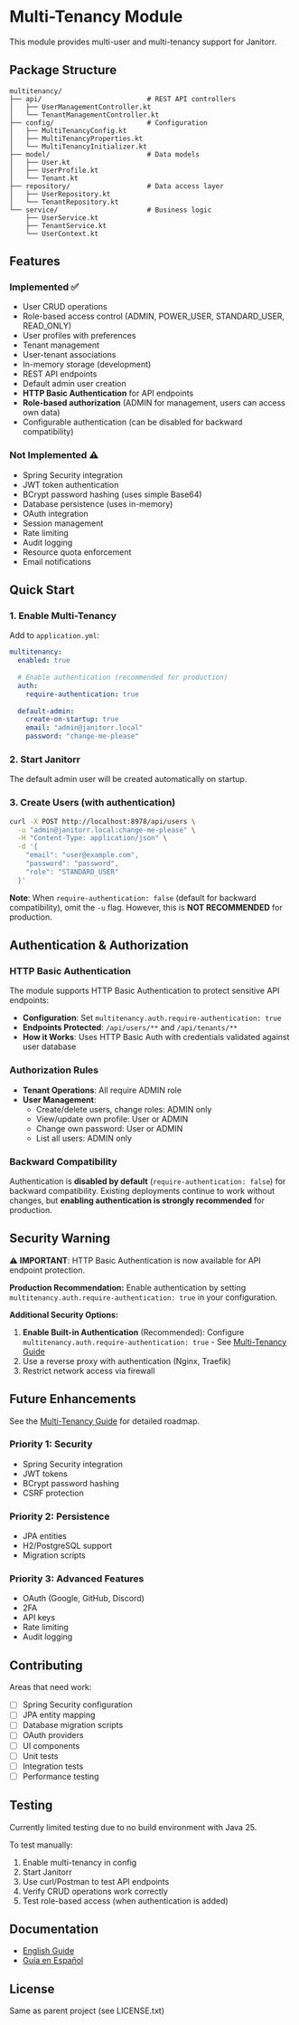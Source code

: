 # Multi-Tenancy Module

This module provides multi-user and multi-tenancy support for Janitorr.

## Package Structure

```
multitenancy/
├── api/                          # REST API controllers
│   ├── UserManagementController.kt
│   └── TenantManagementController.kt
├── config/                       # Configuration
│   ├── MultiTenancyConfig.kt
│   ├── MultiTenancyProperties.kt
│   └── MultiTenancyInitializer.kt
├── model/                        # Data models
│   ├── User.kt
│   ├── UserProfile.kt
│   └── Tenant.kt
├── repository/                   # Data access layer
│   ├── UserRepository.kt
│   └── TenantRepository.kt
└── service/                      # Business logic
    ├── UserService.kt
    ├── TenantService.kt
    └── UserContext.kt
```

## Features

### Implemented ✅
- User CRUD operations
- Role-based access control (ADMIN, POWER_USER, STANDARD_USER, READ_ONLY)
- User profiles with preferences
- Tenant management
- User-tenant associations
- In-memory storage (development)
- REST API endpoints
- Default admin user creation
- **HTTP Basic Authentication** for API endpoints
- **Role-based authorization** (ADMIN for management, users can access own data)
- Configurable authentication (can be disabled for backward compatibility)

### Not Implemented ⚠️
- Spring Security integration
- JWT token authentication
- BCrypt password hashing (uses simple Base64)
- Database persistence (uses in-memory)
- OAuth integration
- Session management
- Rate limiting
- Audit logging
- Resource quota enforcement
- Email notifications

## Quick Start

### 1. Enable Multi-Tenancy

Add to `application.yml`:

```yaml
multitenancy:
  enabled: true
  
  # Enable authentication (recommended for production)
  auth:
    require-authentication: true
  
  default-admin:
    create-on-startup: true
    email: "admin@janitorr.local"
    password: "change-me-please"
```

### 2. Start Janitorr

The default admin user will be created automatically on startup.

### 3. Create Users (with authentication)

```bash
curl -X POST http://localhost:8978/api/users \
  -u "admin@janitorr.local:change-me-please" \
  -H "Content-Type: application/json" \
  -d '{
    "email": "user@example.com",
    "password": "password",
    "role": "STANDARD_USER"
  }'
```

**Note**: When `require-authentication: false` (default for backward compatibility), omit the `-u` flag. However, this is **NOT RECOMMENDED** for production.

## Authentication & Authorization

### HTTP Basic Authentication

The module supports HTTP Basic Authentication to protect sensitive API endpoints:

- **Configuration**: Set `multitenancy.auth.require-authentication: true`
- **Endpoints Protected**: `/api/users/**` and `/api/tenants/**`
- **How it Works**: Uses HTTP Basic Auth with credentials validated against user database

### Authorization Rules

- **Tenant Operations**: All require ADMIN role
- **User Management**:
  - Create/delete users, change roles: ADMIN only
  - View/update own profile: User or ADMIN
  - Change own password: User or ADMIN
  - List all users: ADMIN only

### Backward Compatibility

Authentication is **disabled by default** (`require-authentication: false`) for backward compatibility. Existing deployments continue to work without changes, but **enabling authentication is strongly recommended** for production.

## Security Warning

⚠️ **IMPORTANT**: HTTP Basic Authentication is now available for API endpoint protection.

**Production Recommendation:**
Enable authentication by setting `multitenancy.auth.require-authentication: true` in your configuration.

**Additional Security Options:**
1. **Enable Built-in Authentication** (Recommended): Configure `multitenancy.auth.require-authentication: true` - See [Multi-Tenancy Guide](../../../docs/wiki/en/Multi-Tenancy-Guide.md)
2. Use a reverse proxy with authentication (Nginx, Traefik)
3. Restrict network access via firewall

## Future Enhancements

See the [Multi-Tenancy Guide](../../../docs/wiki/en/Multi-Tenancy-Guide.md) for detailed roadmap.

### Priority 1: Security
- Spring Security integration
- JWT tokens
- BCrypt password hashing
- CSRF protection

### Priority 2: Persistence
- JPA entities
- H2/PostgreSQL support
- Migration scripts

### Priority 3: Advanced Features
- OAuth (Google, GitHub, Discord)
- 2FA
- API keys
- Rate limiting
- Audit logging

## Contributing

Areas that need work:
- [ ] Spring Security configuration
- [ ] JPA entity mapping
- [ ] Database migration scripts
- [ ] OAuth providers
- [ ] UI components
- [ ] Unit tests
- [ ] Integration tests
- [ ] Performance testing

## Testing

Currently limited testing due to no build environment with Java 25.

To test manually:
1. Enable multi-tenancy in config
2. Start Janitorr
3. Use curl/Postman to test API endpoints
4. Verify CRUD operations work correctly
5. Test role-based access (when authentication is added)

## Documentation

- [English Guide](../../../docs/wiki/en/Multi-Tenancy-Guide.md)
- [Guía en Español](../../../docs/wiki/es/Guia-Multi-Tenancy.md)

## License

Same as parent project (see LICENSE.txt)
